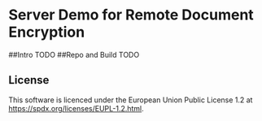 # Server Demo for Remote Document Encryption
##Intro
TODO
##Repo and Build
TODO

## License
This software is licenced under the European Union Public License 1.2 at https://spdx.org/licenses/EUPL-1.2.html.

